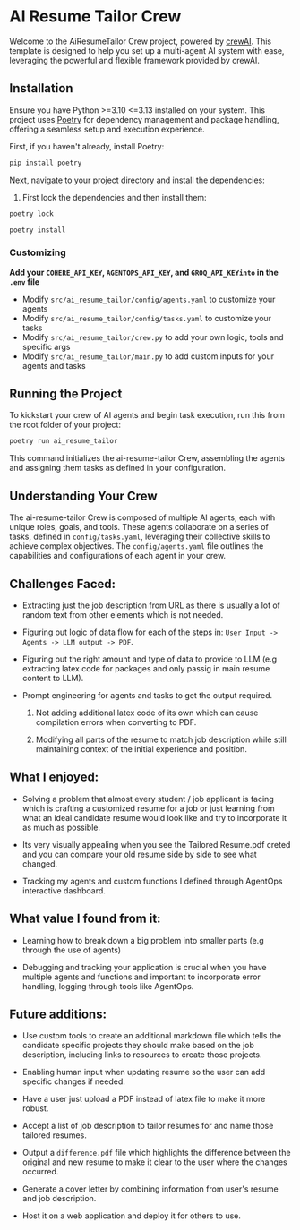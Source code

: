 # AI Resume Tailor Crew

Welcome to the AiResumeTailor Crew project, powered by [crewAI](https://crewai.com). This template is designed to help you set up a multi-agent AI system with ease, leveraging the powerful and flexible framework provided by crewAI.

## Installation

Ensure you have Python >=3.10 <=3.13 installed on your system. This project uses [Poetry](https://python-poetry.org/) for dependency management and package handling, offering a seamless setup and execution experience.

First, if you haven't already, install Poetry:

```bash
pip install poetry
```

Next, navigate to your project directory and install the dependencies:

1. First lock the dependencies and then install them:
```bash
poetry lock
```
```bash
poetry install
```
### Customizing

**Add your `COHERE_API_KEY`, `AGENTOPS_API_KEY`, and `GROQ_API_KEYinto` in the `.env` file**

- Modify `src/ai_resume_tailor/config/agents.yaml` to customize your agents
- Modify `src/ai_resume_tailor/config/tasks.yaml` to customize your tasks
- Modify `src/ai_resume_tailor/crew.py` to add your own logic, tools and specific args
- Modify `src/ai_resume_tailor/main.py` to add custom inputs for your agents and tasks

## Running the Project

To kickstart your crew of AI agents and begin task execution, run this from the root folder of your project:

```bash
poetry run ai_resume_tailor
```

This command initializes the ai-resume-tailor Crew, assembling the agents and assigning them tasks as defined in your configuration.

## Understanding Your Crew

The ai-resume-tailor Crew is composed of multiple AI agents, each with unique roles, goals, and tools. These agents collaborate on a series of tasks, defined in `config/tasks.yaml`, leveraging their collective skills to achieve complex objectives. The `config/agents.yaml` file outlines the capabilities and configurations of each agent in your crew.

## Challenges Faced:
- Extracting just the job description from URL as there is usually a lot of random text from other elements which is not needed.

- Figuring out logic of data flow for each of the steps in: ```User Input -> Agents -> LLM output -> PDF```.

- Figuring out the right amount and type of data to provide to LLM (e.g extracting latex code for packages and only passig in main resume content to LLM).

- Prompt engineering for agents and tasks to get the output required.
    1. Not adding additional latex code of its own which can cause compilation errors when converting to PDF.

    2. Modifying all parts of the resume to match job description while still maintaining context of the initial experience and position.

## What I enjoyed:
- Solving a problem that almost every student / job applicant is facing which is crafting a customized resume for a job or just learning from what an ideal candidate resume would look like and try to incorporate it as much as possible.

- Its very visually appealing when you see the Tailored Resume.pdf creted and you can compare your old resume side by side to see what changed.


- Tracking my agents and custom functions I defined through AgentOps interactive dashboard.

## What value I found from it:
- Learning how to break down a big problem into smaller parts (e.g through the use of agents)

- Debugging and tracking your application is crucial when you have multiple agents and functions and important to incorporate error handling, logging through tools like AgentOps. 

## Future additions: 
- Use custom tools to create an additional markdown file which tells the candidate specific projects they should make based on the job description, including links to resources to create those projects.

- Enabling human input when updating resume so the user can add specific changes if needed.

- Have a user just upload a PDF instead of latex file to make it more robust.

- Accept a list of job description to tailor resumes for and name those tailored resumes.

- Output a ```difference.pdf``` file which highlights the difference between the original and new resume to make it clear to the user where the changes occurred.

- Generate a cover letter by combining information from user's resume and job description.

- Host it on a web application and deploy it for others to use.